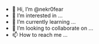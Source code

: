 - 👋 Hi, I’m @nekr0fear
- 👀 I’m interested in ...
- 🌱 I’m currently learning ...
- 💞️ I’m looking to collaborate on ...
- 📫 How to reach me ...

<!---
nekr0fear/nekr0fear is a ✨ special ✨ repository because its `README.md` (this file) appears on your GitHub profile.
You can click the Preview link to take a look at your changes.
--->
